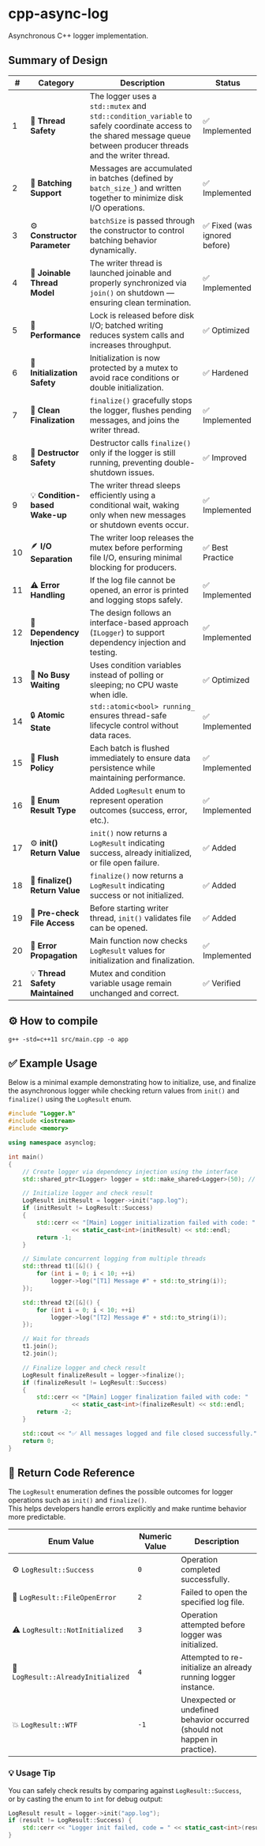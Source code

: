 # cpp-async-log

Asynchronous C++ logger implementation.

## Summary of Design

| #  | Category                        | Description                                                                                                                                                          | Status                       |
|----|---------------------------------|----------------------------------------------------------------------------------------------------------------------------------------------------------------------|------------------------------|
| 1  | 🧠 **Thread Safety**             | The logger uses a `std::mutex` and `std::condition_variable` to safely coordinate access to the shared message queue between producer threads and the writer thread. | ✅ Implemented                |
| 2  | 🔄 **Batching Support**          | Messages are accumulated in batches (defined by `batch_size_`) and written together to minimize disk I/O operations.                                                 | ✅ Implemented                |
| 3  | ⚙️ **Constructor Parameter**     | `batchSize` is passed through the constructor to control batching behavior dynamically.                                                                              | ✅ Fixed (was ignored before) |
| 4  | 🧵 **Joinable Thread Model**     | The writer thread is launched joinable and properly synchronized via `join()` on shutdown — ensuring clean termination.                                              | ✅ Implemented                |
| 5  | 🚀 **Performance**               | Lock is released before disk I/O; batched writing reduces system calls and increases throughput.                                                                     | ✅ Optimized                  |
| 6  | 🧱 **Initialization Safety**     | Initialization is now protected by a mutex to avoid race conditions or double initialization.                                                                        | ✅ Hardened                   |
| 7  | 🧹 **Clean Finalization**        | `finalize()` gracefully stops the logger, flushes pending messages, and joins the writer thread.                                                                     | ✅ Implemented                |
| 8  | 🧽 **Destructor Safety**         | Destructor calls `finalize()` only if the logger is still running, preventing double-shutdown issues.                                                                | ✅ Improved                   |
| 9  | 💡 **Condition-based Wake-up**   | The writer thread sleeps efficiently using a conditional wait, waking only when new messages or shutdown events occur.                                               | ✅ Implemented                |
| 10 | 🪶 **I/O Separation**            | The writer loop releases the mutex before performing file I/O, ensuring minimal blocking for producers.                                                              | ✅ Best Practice              |
| 11 | ⚠️ **Error Handling**            | If the log file cannot be opened, an error is printed and logging stops safely.                                                                                      | ✅ Implemented                |
| 12 | 🧩 **Dependency Injection**      | The design follows an interface-based approach (`ILogger`) to support dependency injection and testing.                                                              | ✅ Implemented                |
| 13 | 🧠 **No Busy Waiting**           | Uses condition variables instead of polling or sleeping; no CPU waste when idle.                                                                                     | ✅ Optimized                  |
| 14 | 🔒 **Atomic State**              | `std::atomic<bool> running_` ensures thread-safe lifecycle control without data races.                                                                               | ✅ Implemented                |
| 15 | 🧾 **Flush Policy**              | Each batch is flushed immediately to ensure data persistence while maintaining performance.                                                                          | ✅ Implemented                |
| 16 | 🧱 **Enum Result Type**          | Added `LogResult` enum to represent operation outcomes (success, error, etc.).                                                                                       | ✅ Implemented                |
| 17 | ⚙️ **init() Return Value**       | `init()` now returns a `LogResult` indicating success, already initialized, or file open failure.                                                                    | ✅ Added                      |
| 18 | 🧹 **finalize() Return Value**   | `finalize()` now returns a `LogResult` indicating success or not initialized.                                                                                        | ✅ Added                      |
| 19 | 🧠 **Pre-check File Access**     | Before starting writer thread, `init()` validates file can be opened.                                                                                                | ✅ Added                      |
| 20 | 🧩 **Error Propagation**         | Main function now checks `LogResult` values for initialization and finalization.                                                                                     | ✅ Implemented                |
| 21 | 💡 **Thread Safety Maintained**  | Mutex and condition variable usage remain unchanged and correct.                                                                                                    | ✅ Verified                   |

## ⚙️ How to compile

```
g++ -std=c++11 src/main.cpp -o app
```

## ✅ Example Usage

Below is a minimal example demonstrating how to initialize, use, and finalize the asynchronous logger
while checking return values from `init()` and `finalize()` using the `LogResult` enum.

```cpp
#include "Logger.h"
#include <iostream>
#include <memory>

using namespace asynclog;

int main()
{
    // Create logger via dependency injection using the interface
    std::shared_ptr<ILogger> logger = std::make_shared<Logger>(50); // Batch size: 50 messages

    // Initialize logger and check result
    LogResult initResult = logger->init("app.log");
    if (initResult != LogResult::Success)
    {
        std::cerr << "[Main] Logger initialization failed with code: "
                  << static_cast<int>(initResult) << std::endl;
        return -1;
    }

    // Simulate concurrent logging from multiple threads
    std::thread t1([&]() {
        for (int i = 0; i < 10; ++i)
            logger->log("[T1] Message #" + std::to_string(i));
    });

    std::thread t2([&]() {
        for (int i = 0; i < 10; ++i)
            logger->log("[T2] Message #" + std::to_string(i));
    });

    // Wait for threads
    t1.join();
    t2.join();

    // Finalize logger and check result
    LogResult finalizeResult = logger->finalize();
    if (finalizeResult != LogResult::Success)
    {
        std::cerr << "[Main] Logger finalization failed with code: "
                  << static_cast<int>(finalizeResult) << std::endl;
        return -2;
    }

    std::cout << "✅ All messages logged and file closed successfully." << std::endl;
    return 0;
}
```
## 🧾 Return Code Reference

The `LogResult` enumeration defines the possible outcomes for logger operations such as `init()` and `finalize()`.  
This helps developers handle errors explicitly and make runtime behavior more predictable.

| Enum Value                  | Numeric Value | Description                                                                 |
|-----------------------------|----------------|-----------------------------------------------------------------------------|
| ⚙️ `LogResult::Success`      | `0`            | Operation completed successfully.                                           |
| 🚫 `LogResult::FileOpenError`| `2`            | Failed to open the specified log file.                                      |
| ⚠️ `LogResult::NotInitialized`| `3`           | Operation attempted before logger was initialized.                          |
| 🔁 `LogResult::AlreadyInitialized` | `4`      | Attempted to re-initialize an already running logger instance.              |
| 💥 `LogResult::WTF`          | `-1`           | Unexpected or undefined behavior occurred (should not happen in practice).  |

### 💡 Usage Tip
You can safely check results by comparing against `LogResult::Success`,  
or by casting the enum to `int` for debug output:

```cpp
LogResult result = logger->init("app.log");
if (result != LogResult::Success) {
    std::cerr << "Logger init failed, code = " << static_cast<int>(result) << std::endl;
}
```